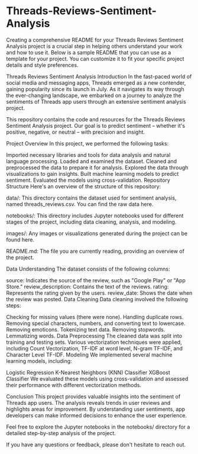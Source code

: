 # Threads-Reviews-Sentiment-Analysis

Creating a comprehensive README for your Threads Reviews Sentiment Analysis project is a crucial step in helping others understand your work and how to use it. Below is a sample README that you can use as a template for your project. You can customize it to fit your specific project details and style preferences.

Threads Reviews Sentiment Analysis
Introduction
In the fast-paced world of social media and messaging apps, Threads emerged as a new contender, gaining popularity since its launch in July. As it navigates its way through the ever-changing landscape, we embarked on a journey to analyze the sentiments of Threads app users through an extensive sentiment analysis project.

This repository contains the code and resources for the Threads Reviews Sentiment Analysis project. Our goal is to predict sentiment – whether it's positive, negative, or neutral – with precision and insight.

Project Overview
In this project, we performed the following tasks:

Imported necessary libraries and tools for data analysis and natural language processing.
Loaded and examined the dataset.
Cleaned and preprocessed the data to prepare it for analysis.
Explored the data through visualizations to gain insights.
Built machine learning models to predict sentiment.
Evaluated the models using cross-validation.
Repository Structure
Here's an overview of the structure of this repository:

data/: This directory contains the dataset used for sentiment analysis, named threads_reviews.csv. You can find the raw data here.

notebooks/: This directory includes Jupyter notebooks used for different stages of the project, including data cleaning, analysis, and modeling.

images/: Any images or visualizations generated during the project can be found here.

README.md: The file you are currently reading, providing an overview of the project.

Data Understanding
The dataset consists of the following columns:

source: Indicates the source of the review, such as "Google Play" or "App Store."
review_description: Contains the text of the reviews.
rating: Represents the rating given by the users.
review_date: Shows the date when the review was posted.
Data Cleaning
Data cleaning involved the following steps:

Checking for missing values (there were none).
Handling duplicate rows.
Removing special characters, numbers, and converting text to lowercase.
Removing emoticons.
Tokenizing text data.
Removing stopwords.
Lemmatizing words.
Data Preprocessing
The cleaned data was split into training and testing sets.
Various vectorization techniques were applied, including Count Vectorization, TF-IDF at word level, N-gram TF-IDF, and Character Level TF-IDF.
Modeling
We implemented several machine learning models, including:

Logistic Regression
K-Nearest Neighbors (KNN) Classifier
XGBoost Classifier
We evaluated these models using cross-validation and assessed their performance with different vectorization methods.

Conclusion
This project provides valuable insights into the sentiment of Threads app users. The analysis reveals trends in user reviews and highlights areas for improvement. By understanding user sentiments, app developers can make informed decisions to enhance the user experience.

Feel free to explore the Jupyter notebooks in the notebooks/ directory for a detailed step-by-step analysis of the project.

If you have any questions or feedback, please don't hesitate to reach out.
